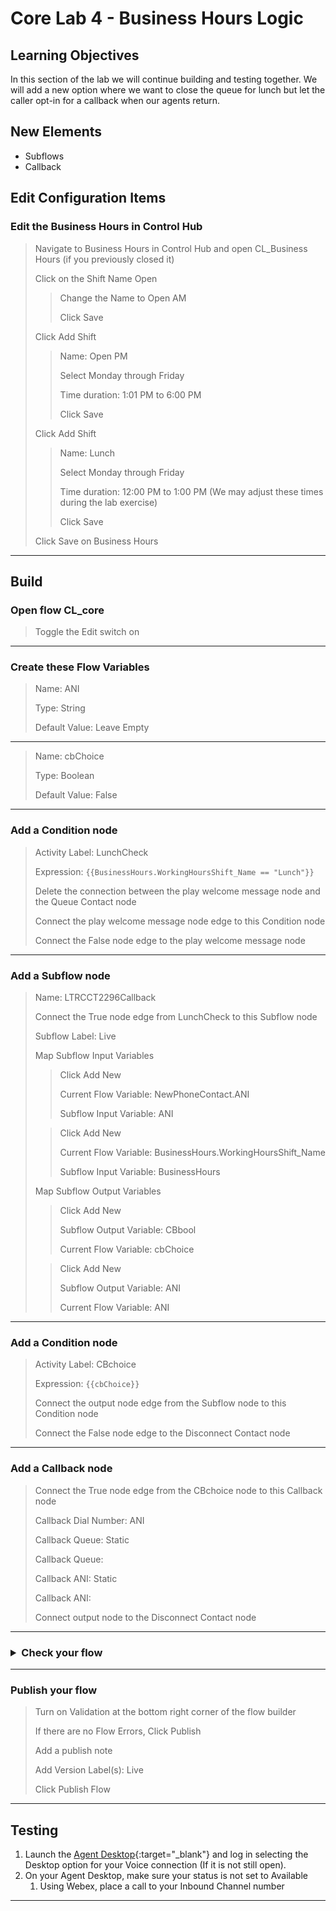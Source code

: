 # Core Lab 4 - Business Hours Logic

## Learning Objectives

In this section of the lab we will continue building and testing together.  We will add a new option where we want to close the queue for lunch but let the caller opt-in for a callback when our agents return.

## New Elements
- Subflows
- Callback

## Edit Configuration Items

### Edit the Business Hours in Control Hub
> Navigate to Business Hours in Control Hub and open <copy>CL<w class="POD"></w>_Business Hours</copy> (if you previously closed it)
>
> Click on the Shift Name Open
>
>> Change the Name to <copy>Open AM</copy> 
>>
>> Click Save
>
> Click Add Shift
> 
>> Name: <copy>Open PM</copy>
>>
>> Select Monday through Friday
>>
>> Time duration: 1:01 PM to 6:00 PM
>>
>> Click Save
>
> Click Add Shift
> 
>> Name: <copy>Lunch</copy>
>>
>> Select Monday through Friday
>>
>> Time duration: 12:00 PM to 1:00 PM (We may adjust these times during the lab exercise)
>>
>> Click Save
>
> Click Save on Business Hours
>
---

## Build

### Open flow <copy>CL<w class="POD"></w>_core</copy>
> Toggle the Edit switch on
>
---

### Create these Flow Variables
> Name: <copy>ANI</copy>
>
> Type: String
>
> Default Value: Leave Empty
---
> Name: <copy>cbChoice</copy>
>
> Type: Boolean
>
> Default Value: False
---

### Add a Condition node
> Activity Label: LunchCheck
>
> Expression: `{{BusinessHours.WorkingHoursShift_Name == "Lunch"}}`
>
> Delete the connection between the play welcome message node and the Queue Contact node
>
> Connect the play welcome message node edge to this Condition node
>
> Connect the False node edge to the play welcome message node
>
---

### Add a Subflow node
> Name: LTRCCT2296Callback
>
> Connect the True node edge from LunchCheck to this Subflow node
>
> Subflow Label: Live
>
> Map Subflow Input Variables
>
>> Click Add New
>>
>> Current Flow Variable: <copy>NewPhoneContact.ANI</copy>
>>
>> Subflow Input Variable: <copy>ANI</copy>
> 
> 
>> Click Add New
>>
>> Current Flow Variable: <copy>BusinessHours.WorkingHoursShift_Name</copy>
>>
>> Subflow Input Variable: <copy>BusinessHours</copy>
>
> Map Subflow Output Variables
>
>> Click Add New
>>
>> Subflow Output Variable: <copy>CBbool</copy>
>>
>> Current Flow Variable: <copy>cbChoice</copy>
> 
> 
>> Click Add New
>>
>> Subflow Output Variable: <copy>ANI</copy>
>>
>> Current Flow Variable: <copy>ANI</copy>
> 
---

### Add a Condition node
> Activity Label: CBchoice
>
> Expression: <copy>`{{cbChoice}}`</copy>
>
> Connect the output node edge from the Subflow node to this Condition node
>
> Connect the False node edge to the Disconnect Contact node
>
---

### Add a Callback node
> Connect the True node edge from the CBchoice node to this Callback node
>
> Callback Dial Number: <copy>ANI</copy>
>
> Callback Queue: Static
>
> Callback Queue: <copy><w class="Queue"></w></copy>
> 
> Callback ANI: Static
>
> Callback ANI: <copy><w class="DN"></w></copy>
>
> Connect output node to the Disconnect Contact node
>
---

### <details><summary>Check your flow</summary>![](./assets/core4Flow1.png)</details>

---
### Publish your flow
> Turn on Validation at the bottom right corner of the flow builder
>
> If there are no Flow Errors, Click Publish
>
> Add a publish note
>
> Add Version Label(s): Live 
>
> Click Publish Flow

---

## Testing
1. Launch the [Agent Desktop](https://desktop.wxcc-us1.cisco.com/){:target="_blank"} and log in selecting the Desktop option for your Voice connection (If it is not still open).
2. On your Agent Desktop, make sure your status is not set to Available
      1. Using Webex, place a call to your Inbound Channel number <copy><w class="DN"></w></copy>


---